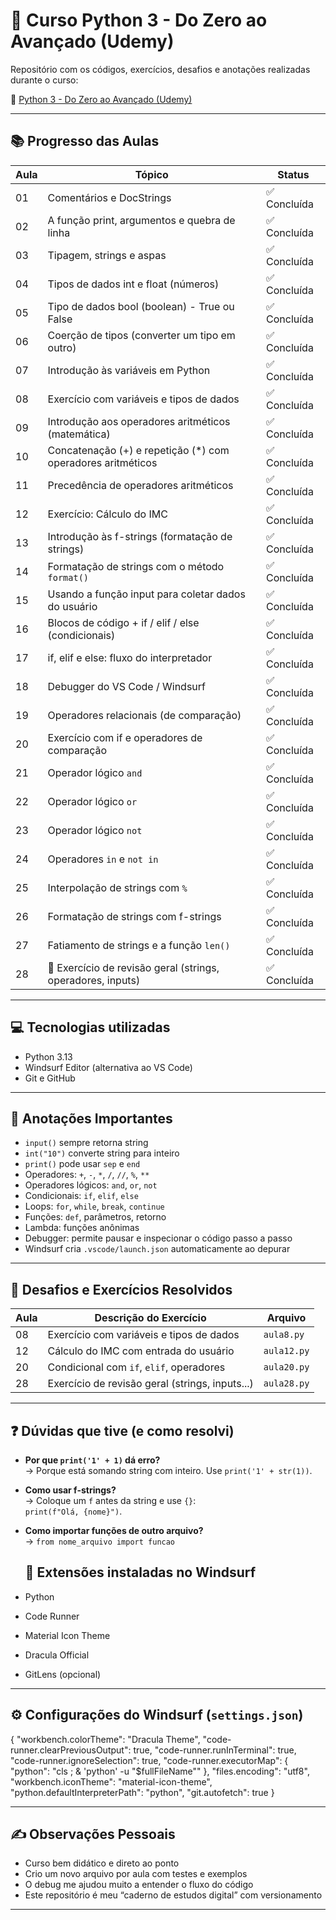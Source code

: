 # 🐍 Curso Python 3 - Do Zero ao Avançado (Udemy)

Repositório com os códigos, exercícios, desafios e anotações realizadas durante o curso:

🔗 [Python 3 - Do Zero ao Avançado (Udemy)](https://www.udemy.com/course/python-3-do-zero-ao-avancado/)

---

## 📚 Progresso das Aulas

| Aula | Tópico                                                             | Status         |
|------|--------------------------------------------------------------------|----------------|
| 01   | Comentários e DocStrings                                           | ✅ Concluída    |
| 02   | A função print, argumentos e quebra de linha                       | ✅ Concluída    |
| 03   | Tipagem, strings e aspas                                           | ✅ Concluída    |
| 04   | Tipos de dados int e float (números)                               | ✅ Concluída    |
| 05   | Tipo de dados bool (boolean) - True ou False                       | ✅ Concluída    |
| 06   | Coerção de tipos (converter um tipo em outro)                      | ✅ Concluída    |
| 07   | Introdução às variáveis em Python                                  | ✅ Concluída    |
| 08   | Exercício com variáveis e tipos de dados                           | ✅ Concluída    |
| 09   | Introdução aos operadores aritméticos (matemática)                 | ✅ Concluída    |
| 10   | Concatenação (+) e repetição (*) com operadores aritméticos        | ✅ Concluída    |
| 11   | Precedência de operadores aritméticos                              | ✅ Concluída    |
| 12   | Exercício: Cálculo do IMC                                          | ✅ Concluída    |
| 13   | Introdução às f-strings (formatação de strings)                    | ✅ Concluída    |
| 14   | Formatação de strings com o método `format()`                      | ✅ Concluída    |
| 15   | Usando a função input para coletar dados do usuário                | ✅ Concluída    |
| 16   | Blocos de código + if / elif / else (condicionais)                 | ✅ Concluída    |
| 17   | if, elif e else: fluxo do interpretador                            | ✅ Concluída    |
| 18   | Debugger do VS Code / Windsurf                                     | ✅ Concluída    |
| 19   | Operadores relacionais (de comparação)                             | ✅ Concluída    |
| 20   | Exercício com if e operadores de comparação                        | ✅ Concluída    |
| 21   | Operador lógico `and`                                              | ✅ Concluída    |
| 22   | Operador lógico `or`                                               | ✅ Concluída    |
| 23   | Operador lógico `not`                                              | ✅ Concluída    |
| 24   | Operadores `in` e `not in`                                         | ✅ Concluída    |
| 25   | Interpolação de strings com `%`                                    | ✅ Concluída    |
| 26   | Formatação de strings com f-strings                                | ✅ Concluída    |
| 27   | Fatiamento de strings e a função `len()`                           | ✅ Concluída    |
| 28   | 🧩 Exercício de revisão geral (strings, operadores, inputs)        | ✅ Concluída    |

---

## 💻 Tecnologias utilizadas

- Python 3.13
- Windsurf Editor (alternativa ao VS Code)
- Git e GitHub

---

## 🧠 Anotações Importantes

- `input()` sempre retorna string
- `int("10")` converte string para inteiro
- `print()` pode usar `sep` e `end`
- Operadores: `+`, `-`, `*`, `/`, `//`, `%`, `**`
- Operadores lógicos: `and`, `or`, `not`
- Condicionais: `if`, `elif`, `else`
- Loops: `for`, `while`, `break`, `continue`
- Funções: `def`, parâmetros, retorno
- Lambda: funções anônimas
- Debugger: permite pausar e inspecionar o código passo a passo
- Windsurf cria `.vscode/launch.json` automaticamente ao depurar

---

## 🧩 Desafios e Exercícios Resolvidos

| Aula | Descrição do Exercício                           | Arquivo     |
|------|--------------------------------------------------|-------------|
| 08   | Exercício com variáveis e tipos de dados         | `aula8.py`  |
| 12   | Cálculo do IMC com entrada do usuário            | `aula12.py` |
| 20   | Condicional com `if`, `elif`, operadores         | `aula20.py` |
| 28   | Exercício de revisão geral (strings, inputs...)  | `aula28.py` |

---

## ❓ Dúvidas que tive (e como resolvi)

- **Por que `print('1' + 1)` dá erro?**  
  → Porque está somando string com inteiro. Use `print('1' + str(1))`.

- **Como usar f-strings?**  
  → Coloque um `f` antes da string e use `{}`:  
  `print(f"Olá, {nome}")`.

- **Como importar funções de outro arquivo?**  
  → `from nome_arquivo import funcao`

  ## 🧩 Extensões instaladas no Windsurf

- Python
- Code Runner
- Material Icon Theme
- Dracula Official
- GitLens (opcional)

---

## ⚙️ Configurações do Windsurf (`settings.json`)

{
  "workbench.colorTheme": "Dracula Theme",
  "code-runner.clearPreviousOutput": true,
  "code-runner.runInTerminal": true,
  "code-runner.ignoreSelection": true,
  "code-runner.executorMap": {
    "python": "cls ; & 'python' -u \"$fullFileName\""
  },
  "files.encoding": "utf8",
  "workbench.iconTheme": "material-icon-theme",
  "python.defaultInterpreterPath": "python",
  "git.autofetch": true
}

---

## ✍️ Observações Pessoais

- Curso bem didático e direto ao ponto
- Crio um novo arquivo por aula com testes e exemplos
- O debug me ajudou muito a entender o fluxo do código
- Este repositório é meu “caderno de estudos digital” com versionamento

---